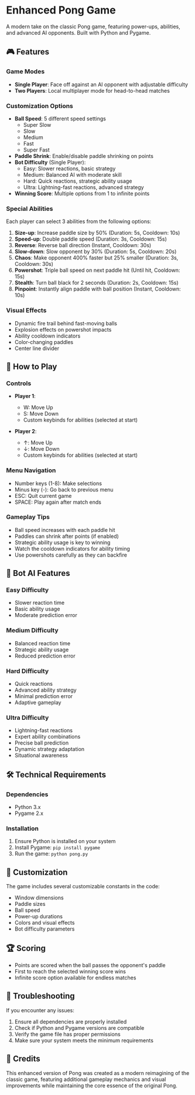 # Enhanced Pong Game

A modern take on the classic Pong game, featuring power-ups, abilities, and advanced AI opponents. Built with Python and Pygame.

## 🎮 Features

### Game Modes
- **Single Player**: Face off against an AI opponent with adjustable difficulty
- **Two Players**: Local multiplayer mode for head-to-head matches

### Customization Options
- **Ball Speed**: 5 different speed settings
  - Super Slow
  - Slow
  - Medium
  - Fast
  - Super Fast
- **Paddle Shrink**: Enable/disable paddle shrinking on points
- **Bot Difficulty** (Single Player):
  - Easy: Slower reactions, basic strategy
  - Medium: Balanced AI with moderate skill
  - Hard: Quick reactions, strategic ability usage
  - Ultra: Lightning-fast reactions, advanced strategy
- **Winning Score**: Multiple options from 1 to infinite points

### Special Abilities
Each player can select 3 abilities from the following options:

1. **Size-up**: Increase paddle size by 50% (Duration: 5s, Cooldown: 10s)
2. **Speed-up**: Double paddle speed (Duration: 3s, Cooldown: 15s)
3. **Reverse**: Reverse ball direction (Instant, Cooldown: 30s)
4. **Slow-down**: Slow opponent by 30% (Duration: 5s, Cooldown: 20s)
5. **Chaos**: Make opponent 400% faster but 25% smaller (Duration: 3s, Cooldown: 30s)
6. **Powershot**: Triple ball speed on next paddle hit (Until hit, Cooldown: 15s)
7. **Stealth**: Turn ball black for 2 seconds (Duration: 2s, Cooldown: 15s)
8. **Pinpoint**: Instantly align paddle with ball position (Instant, Cooldown: 10s)

### Visual Effects
- Dynamic fire trail behind fast-moving balls
- Explosion effects on powershot impacts
- Ability cooldown indicators
- Color-changing paddles
- Center line divider

## 🎯 How to Play

### Controls
- **Player 1**:
  - W: Move Up
  - S: Move Down
  - Custom keybinds for abilities (selected at start)

- **Player 2**:
  - ↑: Move Up
  - ↓: Move Down
  - Custom keybinds for abilities (selected at start)

### Menu Navigation
- Number keys (1-8): Make selections
- Minus key (-): Go back to previous menu
- ESC: Quit current game
- SPACE: Play again after match ends

### Gameplay Tips
- Ball speed increases with each paddle hit
- Paddles can shrink after points (if enabled)
- Strategic ability usage is key to winning
- Watch the cooldown indicators for ability timing
- Use powershots carefully as they can backfire

## 🤖 Bot AI Features

### Easy Difficulty
- Slower reaction time
- Basic ability usage
- Moderate prediction error

### Medium Difficulty
- Balanced reaction time
- Strategic ability usage
- Reduced prediction error

### Hard Difficulty
- Quick reactions
- Advanced ability strategy
- Minimal prediction error
- Adaptive gameplay

### Ultra Difficulty
- Lightning-fast reactions
- Expert ability combinations
- Precise ball prediction
- Dynamic strategy adaptation
- Situational awareness

## 🛠️ Technical Requirements

### Dependencies
- Python 3.x
- Pygame 2.x

### Installation
1. Ensure Python is installed on your system
2. Install Pygame: `pip install pygame`
3. Run the game: `python pong.py`

## 🎨 Customization

The game includes several customizable constants in the code:
- Window dimensions
- Paddle sizes
- Ball speed
- Power-up durations
- Colors and visual effects
- Bot difficulty parameters

## 🏆 Scoring

- Points are scored when the ball passes the opponent's paddle
- First to reach the selected winning score wins
- Infinite score option available for endless matches

## 🐛 Troubleshooting

If you encounter any issues:
1. Ensure all dependencies are properly installed
2. Check if Python and Pygame versions are compatible
3. Verify the game file has proper permissions
4. Make sure your system meets the minimum requirements

## 📝 Credits

This enhanced version of Pong was created as a modern reimagining of the classic game, featuring additional gameplay mechanics and visual improvements while maintaining the core essence of the original Pong. 